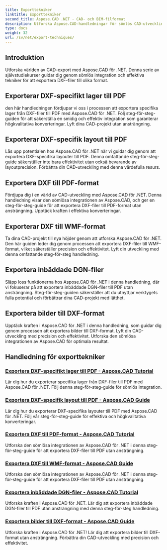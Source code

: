 ```yaml
---
title: Exporttekniker
linktitle: Exporttekniker
second_title: Aspose.CAD .NET - CAD- och BIM-filformat
description: Utforska Aspose.CAD-handledningar för sömlös CAD-utveckling. Lär dig effektiva tekniker för att exportera DXF-filer till olika format utan ansträngning.
type: docs
weight: 32
url: /sv/net/export-techniques/
---
```



## Introduktion

Utforska världen av CAD-export med Aspose.CAD för .NET. Denna serie av självstudiekurser guidar dig genom sömlös integration och effektiva tekniker för att exportera DXF-filer till olika format.

## Exporterar DXF-specifikt lager till PDF

den här handledningen fördjupar vi oss i processen att exportera specifika lager från DXF-filer till PDF med Aspose.CAD för .NET. Följ steg-för-steg-guiden för att säkerställa en smidig och effektiv integration som garanterar högkvalitativa konverteringar. Lyft dina CAD-projekt utan ansträngning.

## Exporterar DXF-specifik layout till PDF

Lås upp potentialen hos Aspose.CAD för .NET när vi guidar dig genom att exportera DXF-specifika layouter till PDF. Denna omfattande steg-för-steg-guide säkerställer inte bara effektivitet utan också bevarande av layoutprecision. Förbättra din CAD-utveckling med denna värdefulla resurs.

## Exportera DXF till PDF-format

Fördjupa dig i en värld av CAD-utveckling med Aspose.CAD för .NET. Denna handledning visar den sömlösa integrationen av Aspose.CAD, och ger en steg-för-steg-guide för att exportera DXF-filer till PDF-format utan ansträngning. Upptäck kraften i effektiva konverteringar.

## Exporterar DXF till WMF-format

Ta dina CAD-projekt till nya höjder genom att utforska Aspose.CAD för .NET. Den här guiden leder dig genom processen att exportera DXF-filer till WMF-format, vilket säkerställer precision och effektivitet. Lyft din utveckling med denna omfattande steg-för-steg handledning.

## Exportera inbäddade DGN-filer

Släpp loss funktionerna hos Aspose.CAD för .NET i denna handledning, där vi fokuserar på att exportera inbäddade DGN-filer till PDF utan ansträngning. Steg-för-steg-guiden säkerställer att du utnyttjar verktygets fulla potential och förbättrar dina CAD-projekt med lätthet.

## Exportera bilder till DXF-format

Upptäck kraften i Aspose.CAD för .NET i denna handledning, som guidar dig genom processen att exportera bilder till DXF-format. Lyft din CAD-utveckling med precision och effektivitet. Utforska den sömlösa integrationen av Aspose.CAD för optimala resultat.
## Handledning för exporttekniker
### [Exportera DXF-specifikt lager till PDF - Aspose.CAD Tutorial](./exporting-dxf-specific-layer-to-pdf/)
Lär dig hur du exporterar specifika lager från DXF-filer till PDF med Aspose.CAD för .NET. Följ denna steg-för-steg-guide för sömlös integration.
### [Exportera DXF-specifik layout till PDF - Aspose.CAD Guide](./exporting-dxf-specific-layout-to-pdf/)
Lär dig hur du exporterar DXF-specifika layouter till PDF med Aspose.CAD för .NET. Följ vår steg-för-steg-guide för effektiva och högkvalitativa konverteringar.
### [Exportera DXF till PDF-format - Aspose.CAD Tutorial](./exporting-dxf-to-pdf-format/)
Utforska den sömlösa integrationen av Aspose.CAD för .NET i denna steg-för-steg-guide för att exportera DXF-filer till PDF utan ansträngning.
### [Exportera DXF till WMF-format - Aspose.CAD Guide](./exporting-dxf-to-wmf-format/)
Utforska den sömlösa integrationen av Aspose.CAD för .NET i denna steg-för-steg-guide för att exportera DXF-filer till PDF utan ansträngning.
### [Exportera inbäddade DGN-filer - Aspose.CAD Tutorial](./exporting-embedded-dgn-files/)
Utforska kraften i Aspose.CAD för .NET. Lär dig att exportera inbäddade DGN-filer till PDF utan ansträngning med denna steg-för-steg handledning.
### [Exportera bilder till DXF-format - Aspose.CAD Guide](./exporting-images-to-dxf-format/)
Utforska kraften i Aspose.CAD för .NET! Lär dig att exportera bilder till DXF-format utan ansträngning. Förbättra din CAD-utveckling med precision och effektivitet.